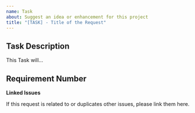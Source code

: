```yaml
---
name: Task
about: Suggest an idea or enhancement for this project
title: "[TASK] - Title of the Request"
---
```


<!-- Please search existing issues to avoid creating duplicates. -->

## Task Description

This Task will...

## Requirement Number

<!-- The link below should link to its Epic Parent. -->

**Linked Issues**

If this request is related to or duplicates other issues, please link them here.
